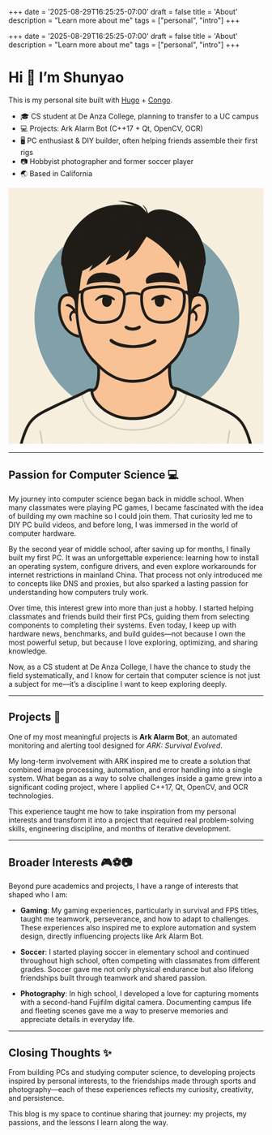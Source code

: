 +++
date = '2025-08-29T16:25:25-07:00'
draft = false
title = 'About'
description = "Learn more about me"
tags = ["personal", "intro"]
+++


+++
date = '2025-08-29T16:25:25-07:00'
draft = false
title = 'About'
description = "Learn more about me"
tags = ["personal", "intro"]
+++

# Hi 👋 I’m **Shunyao**

This is my personal site built with [Hugo](https://gohugo.io/) + [Congo](https://jpanther.github.io/congo/).

- 🎓 CS student at De Anza College, planning to transfer to a UC campus  
- 💻 Projects: Ark Alarm Bot (C++17 + Qt, OpenCV, OCR)  
- 🖥️ PC enthusiast & DIY builder, often helping friends assemble their first rigs  
- 📷 Hobbyist photographer and former soccer player  
- 🌏 Based in California  

![Me](avatar.png)

---

## Passion for Computer Science 💻

My journey into computer science began back in middle school. When many classmates were playing PC games, I became fascinated with the idea of building my own machine so I could join them. That curiosity led me to DIY PC build videos, and before long, I was immersed in the world of computer hardware.

By the second year of middle school, after saving up for months, I finally built my first PC. It was an unforgettable experience: learning how to install an operating system, configure drivers, and even explore workarounds for internet restrictions in mainland China. That process not only introduced me to concepts like DNS and proxies, but also sparked a lasting passion for understanding how computers truly work.

Over time, this interest grew into more than just a hobby. I started helping classmates and friends build their first PCs, guiding them from selecting components to completing their systems. Even today, I keep up with hardware news, benchmarks, and build guides—not because I own the most powerful setup, but because I love exploring, optimizing, and sharing knowledge.  

Now, as a CS student at De Anza College, I have the chance to study the field systematically, and I know for certain that computer science is not just a subject for me—it’s a discipline I want to keep exploring deeply.

---

## Projects 🔧

One of my most meaningful projects is **Ark Alarm Bot**, an automated monitoring and alerting tool designed for *ARK: Survival Evolved*.  

My long-term involvement with ARK inspired me to create a solution that combined image processing, automation, and error handling into a single system. What began as a way to solve challenges inside a game grew into a significant coding project, where I applied C++17, Qt, OpenCV, and OCR technologies.  

This experience taught me how to take inspiration from my personal interests and transform it into a project that required real problem-solving skills, engineering discipline, and months of iterative development.

---

## Broader Interests 🎮⚽📷

Beyond pure academics and projects, I have a range of interests that shaped who I am:

- **Gaming**: My gaming experiences, particularly in survival and FPS titles, taught me teamwork, perseverance, and how to adapt to challenges. These experiences also inspired me to explore automation and system design, directly influencing projects like Ark Alarm Bot.  

- **Soccer**: I started playing soccer in elementary school and continued throughout high school, often competing with classmates from different grades. Soccer gave me not only physical endurance but also lifelong friendships built through teamwork and shared passion.  

- **Photography**: In high school, I developed a love for capturing moments with a second-hand Fujifilm digital camera. Documenting campus life and fleeting scenes gave me a way to preserve memories and appreciate details in everyday life.

---

## Closing Thoughts ✨

From building PCs and studying computer science, to developing projects inspired by personal interests, to the friendships made through sports and photography—each of these experiences reflects my curiosity, creativity, and persistence.  

This blog is my space to continue sharing that journey: my projects, my passions, and the lessons I learn along the way.
